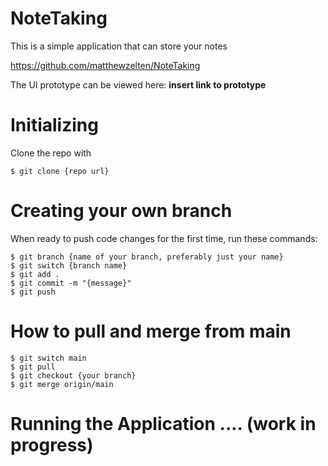 # NoteTaking
This is a simple application that can store your notes

https://github.com/matthewzelten/NoteTaking

The UI prototype can be viewed here: ____insert link to prototype____

# Initializing

Clone the repo with
```
$ git clone {repo url}
```

# Creating your own branch

When ready to push code changes for the first time, run these commands:
```
$ git branch {name of your branch, preferably just your name}
$ git switch {branch name}
$ git add .
$ git commit -m "{message}"
$ git push
```
# How to pull and merge from main
```
$ git switch main
$ git pull
$ git checkout {your branch}
$ git merge origin/main
```
# Running the Application .... (work in progress)

